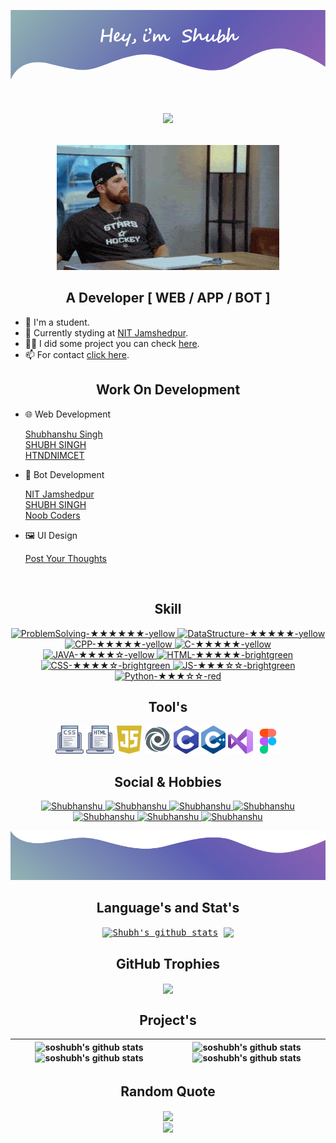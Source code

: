<p align="center">
<!--     <img src="https://github.com/soshubh/soshubh/blob/main/icon/Github.png"/> -->
<svg width="901" height="200" viewBox="0 0 901 200" fill="none" xmlns="http://www.w3.org/2000/svg">
<g clip-path="url(#clip0_3_13)">
<path d="M0.5 0H900.5V162.105C900.5 162.105 844.509 123.939 792.703 112.632C715.298 95.7377 648.308 163.85 609.386 169.953C570.464 176.056 543.273 174.638 444.102 137.559C387.823 116.516 340.666 129.108 277.547 153.684C214.429 178.26 201.625 175.789 111.915 153.684C22.2042 131.579 0.5 200 0.5 200V0Z" fill="url(#paint0_linear_3_13)"/>
<path d="M0.5 0H900.5V162.105C900.5 162.105 844.509 123.939 792.703 112.632C715.298 95.7377 648.308 163.85 609.386 169.953C570.464 176.056 543.273 174.638 444.102 137.559C387.823 116.516 340.666 129.108 277.547 153.684C214.429 178.26 201.625 175.789 111.915 153.684C22.2042 131.579 0.5 200 0.5 200V0Z" fill="#030303" fill-opacity="0.3"/>
<path d="M293.086 53.8906C293.086 54.7207 292.988 55.7949 292.793 57.1133C292.614 58.4316 292.362 59.9779 292.036 61.752C291.678 63.6725 291.304 65.7559 290.913 68.002C290.522 70.2318 290.238 72.5104 290.059 74.8379C290.059 74.9518 290.042 75.2367 290.01 75.6924C289.977 76.1481 289.937 76.7259 289.888 77.4258C289.839 78.1257 289.782 78.9232 289.717 79.8184C289.668 80.6973 289.619 81.6331 289.57 82.626C289.521 83.6025 289.481 84.6035 289.448 85.6289C289.416 86.6543 289.399 87.6553 289.399 88.6318C289.399 89.1852 289.294 89.6816 289.082 90.1211C288.887 90.5443 288.618 90.9023 288.276 91.1953C287.935 91.5046 287.536 91.7324 287.08 91.8789C286.624 92.0417 286.144 92.123 285.64 92.123C285.347 92.123 285.021 92.0579 284.663 91.9277C284.321 91.8138 283.996 91.6348 283.687 91.3906C283.394 91.1628 283.141 90.8698 282.93 90.5117C282.718 90.1536 282.612 89.7305 282.612 89.2422C282.612 88.9167 282.645 88.4609 282.71 87.875C282.791 87.2891 282.881 86.6299 282.979 85.8975C283.092 85.165 283.215 84.3838 283.345 83.5537C283.475 82.7236 283.589 81.9017 283.687 81.0879C283.8 80.2741 283.89 79.501 283.955 78.7686C284.036 78.0361 284.077 77.4014 284.077 76.8643C284.077 76.5713 284.053 76.3109 284.004 76.083C283.955 75.8551 283.817 75.7412 283.589 75.7412C283.101 75.7412 282.441 75.7738 281.611 75.8389C280.781 75.8877 279.91 75.9528 278.999 76.0342C278.104 76.0993 277.225 76.1644 276.362 76.2295C275.516 76.2783 274.824 76.3027 274.287 76.3027C274.173 76.3027 273.888 76.319 273.433 76.3516C272.993 76.3678 272.464 76.3923 271.846 76.4248C271.243 76.4574 270.592 76.5062 269.893 76.5713C269.193 76.6201 268.534 76.6689 267.915 76.7178C267.297 76.7666 266.759 76.8236 266.304 76.8887C265.864 76.9375 265.588 76.9863 265.474 77.0352C265.392 77.1165 265.295 77.4502 265.181 78.0361C265.083 78.6221 264.977 79.3057 264.863 80.0869C264.766 80.8519 264.676 81.6331 264.595 82.4307C264.513 83.2119 264.456 83.8467 264.424 84.335C264.424 85.3604 264.359 86.3613 264.229 87.3379C264.115 88.3145 263.903 89.1852 263.594 89.9502C263.301 90.7152 262.91 91.3255 262.422 91.7812C261.934 92.2533 261.323 92.4893 260.591 92.4893C260.135 92.4893 259.72 92.3753 259.346 92.1475C258.988 91.9196 258.678 91.6266 258.418 91.2686C258.158 90.9105 257.954 90.528 257.808 90.1211C257.661 89.6979 257.588 89.3073 257.588 88.9492C257.588 88.6074 257.62 88.2087 257.686 87.7529C257.767 87.2972 257.856 86.8415 257.954 86.3857C258.052 85.93 258.141 85.515 258.223 85.1406C258.304 84.75 258.353 84.4652 258.369 84.2861C258.581 83.2933 258.792 82.1458 259.004 80.8438C259.232 79.5417 259.451 78.1338 259.663 76.6201C259.891 75.0902 260.111 73.487 260.322 71.8105C260.55 70.1341 260.762 68.4333 260.957 66.708C261.169 64.9665 261.372 63.2331 261.567 61.5078C261.763 59.7826 261.942 58.1143 262.104 56.5029C262.137 56.2588 262.227 56.0065 262.373 55.7461C262.536 55.4694 262.739 55.2253 262.983 55.0137C263.244 54.7858 263.537 54.5986 263.862 54.4521C264.188 54.3057 264.53 54.2324 264.888 54.2324C264.969 54.2324 265.042 54.2406 265.107 54.2568C265.173 54.2568 265.246 54.265 265.327 54.2812C265.946 54.3952 266.442 54.5579 266.816 54.7695C267.191 54.9648 267.476 55.2171 267.671 55.5264C267.866 55.8356 267.996 56.2018 268.062 56.625C268.127 57.0482 268.159 57.5365 268.159 58.0898C268.159 59.1315 268.086 60.222 267.939 61.3613C267.793 62.4844 267.59 63.6318 267.329 64.8037C267.215 65.3408 267.101 65.9023 266.987 66.4883C266.89 67.0742 266.8 67.6602 266.719 68.2461C266.637 68.832 266.572 69.4017 266.523 69.9551C266.475 70.4922 266.45 70.9967 266.45 71.4688C266.483 71.5176 266.564 71.5583 266.694 71.5908C266.841 71.6234 267.004 71.6478 267.183 71.6641C267.362 71.6803 267.541 71.6966 267.72 71.7129C267.915 71.7129 268.078 71.7129 268.208 71.7129C268.452 71.7129 268.867 71.7129 269.453 71.7129C270.039 71.6966 270.723 71.6722 271.504 71.6396C272.285 71.6071 273.132 71.5745 274.043 71.542C274.971 71.4932 275.898 71.4362 276.826 71.3711C277.77 71.306 278.682 71.2327 279.561 71.1514C280.439 71.0537 281.237 70.9479 281.953 70.834C282.669 70.7201 283.255 70.5898 283.711 70.4434C284.183 70.2969 284.476 70.1341 284.59 69.9551C284.671 69.8411 284.777 69.5156 284.907 68.9785C285.037 68.4251 285.176 67.7334 285.322 66.9033C285.485 66.0732 285.64 65.1374 285.786 64.0957C285.949 63.0378 286.095 61.9391 286.226 60.7998C286.356 59.6605 286.462 58.513 286.543 57.3574C286.624 56.2018 286.665 55.1032 286.665 54.0615C286.665 53.8662 286.746 53.6221 286.909 53.3291C287.072 53.0361 287.292 52.7513 287.568 52.4746C287.845 52.1816 288.179 51.9375 288.569 51.7422C288.96 51.5469 289.375 51.4492 289.814 51.4492C290.107 51.4492 290.441 51.498 290.815 51.5957C291.19 51.6934 291.54 51.8398 291.865 52.0352C292.207 52.2305 292.492 52.4827 292.72 52.792C292.948 53.1012 293.07 53.4674 293.086 53.8906ZM307.432 70.0039C307.432 69.2878 307.318 68.7832 307.09 68.4902C306.878 68.1973 306.634 68.0508 306.357 68.0508C306.113 68.0508 305.828 68.1973 305.503 68.4902C305.177 68.7832 304.836 69.182 304.478 69.6865C304.136 70.1748 303.786 70.7526 303.428 71.4199C303.086 72.071 302.76 72.7627 302.451 73.4951C302.158 74.2275 301.906 74.9844 301.694 75.7656C301.499 76.5306 301.361 77.2712 301.279 77.9873C301.751 77.5967 302.174 77.2467 302.549 76.9375C302.939 76.612 303.306 76.2702 303.647 75.9121C303.989 75.5703 304.372 75.1553 304.795 74.667C305.234 74.1624 305.649 73.6416 306.04 73.1045C306.431 72.5674 306.756 72.0303 307.017 71.4932C307.293 70.9561 307.432 70.4596 307.432 70.0039ZM326.377 72.6406C326.377 72.7708 326.328 72.9743 326.23 73.251C326.133 73.5277 325.97 73.8532 325.742 74.2275C325.107 75.2367 324.31 76.3353 323.35 77.5234C322.406 78.7116 321.356 79.8997 320.2 81.0879C319.061 82.2598 317.832 83.3991 316.514 84.5059C315.212 85.5964 313.885 86.5648 312.534 87.4111C311.2 88.2575 309.865 88.9411 308.53 89.4619C307.196 89.9665 305.926 90.2188 304.722 90.2188C303.192 90.2188 301.857 90.0072 300.718 89.584C299.578 89.1608 298.634 88.5505 297.886 87.7529C297.137 86.9391 296.576 85.9544 296.201 84.7988C295.827 83.627 295.64 82.3005 295.64 80.8193C295.64 79.6963 295.721 78.5081 295.884 77.2549C296.063 76.0016 296.38 74.7321 296.836 73.4463C297.292 72.1442 297.902 70.8421 298.667 69.54C299.448 68.2217 300.441 66.9521 301.646 65.7314C302.573 64.7874 303.574 64.0713 304.648 63.583C305.723 63.0947 306.748 62.8506 307.725 62.8506C307.904 62.8506 308.132 62.8913 308.408 62.9727C308.685 63.0378 308.962 63.1354 309.238 63.2656C309.515 63.3958 309.784 63.5505 310.044 63.7295C310.304 63.9085 310.516 64.1038 310.679 64.3154C311.2 64.9827 311.59 65.6175 311.851 66.2197C312.111 66.8057 312.241 67.473 312.241 68.2217C312.241 69.3936 312.078 70.4515 311.753 71.3955C311.427 72.3395 310.98 73.2266 310.41 74.0566C309.857 74.8704 309.198 75.6598 308.433 76.4248C307.668 77.1898 306.846 77.9873 305.967 78.8174C305.43 79.3219 304.762 79.8753 303.965 80.4775C303.167 81.0635 302.313 81.7064 301.401 82.4062C301.532 82.9108 301.694 83.3503 301.89 83.7246C302.085 84.0827 302.329 84.3838 302.622 84.6279C302.915 84.8721 303.265 85.0592 303.672 85.1895C304.095 85.3034 304.591 85.3604 305.161 85.3604C305.926 85.3604 306.74 85.2301 307.603 84.9697C308.481 84.7093 309.36 84.3757 310.239 83.9688C311.004 83.6107 311.761 83.1631 312.51 82.626C313.258 82.0726 314.015 81.5029 314.78 80.917C315.252 80.5589 315.854 80.0462 316.587 79.3789C317.336 78.6953 318.092 77.9873 318.857 77.2549C319.378 76.7666 319.899 76.2946 320.42 75.8389C320.941 75.3669 321.494 74.846 322.08 74.2764L323.374 73.0068C324.318 72.2419 325.083 71.8594 325.669 71.8594C325.978 71.8594 326.174 71.9489 326.255 72.1279C326.336 72.307 326.377 72.4779 326.377 72.6406ZM344.653 70.4922C344.637 70.7689 344.539 71.2083 344.36 71.8105C344.181 72.3965 343.953 73.0882 343.677 73.8857C343.416 74.6833 343.107 75.5622 342.749 76.5225C342.407 77.4665 342.057 78.443 341.699 79.4521C341.357 80.4613 341.016 81.4785 340.674 82.5039C340.332 83.513 340.031 84.4733 339.771 85.3848C339.754 85.4336 339.681 85.6615 339.551 86.0684C339.437 86.459 339.282 86.9717 339.087 87.6064C338.892 88.2249 338.672 88.9329 338.428 89.7305C338.184 90.5117 337.931 91.3174 337.671 92.1475C337.427 92.9775 337.174 93.7832 336.914 94.5645C336.67 95.362 336.45 96.0781 336.255 96.7129C336.06 97.3477 335.897 97.8685 335.767 98.2754C335.636 98.6986 335.563 98.9346 335.547 98.9834C335.417 99.4229 335.27 99.9355 335.107 100.521C334.961 101.107 334.749 101.653 334.473 102.157C334.212 102.678 333.862 103.118 333.423 103.476C332.983 103.834 332.406 104.013 331.689 104.013C331.283 104.013 330.916 103.931 330.591 103.769C330.282 103.606 330.013 103.394 329.785 103.134C329.574 102.89 329.403 102.605 329.272 102.279C329.159 101.97 329.102 101.661 329.102 101.352C329.102 100.993 329.191 100.513 329.37 99.9111C329.549 99.3252 329.769 98.6742 330.029 97.958C330.306 97.2581 330.599 96.5094 330.908 95.7119C331.234 94.9307 331.535 94.1576 331.812 93.3926C331.812 93.3926 331.868 93.2298 331.982 92.9043C332.113 92.5951 332.275 92.18 332.471 91.6592C332.666 91.1383 332.878 90.5524 333.105 89.9014C333.35 89.2503 333.594 88.5993 333.838 87.9482C334.082 87.2972 334.31 86.6787 334.521 86.0928C334.749 85.5068 334.937 85.0186 335.083 84.6279C334.709 84.9372 334.277 85.2708 333.789 85.6289C333.301 85.987 332.78 86.3532 332.227 86.7275C331.689 87.0856 331.12 87.4355 330.518 87.7773C329.915 88.1029 329.313 88.3958 328.711 88.6562C328.125 88.9167 327.539 89.1283 326.953 89.291C326.383 89.4375 325.838 89.5107 325.317 89.5107C324.194 89.5107 323.201 89.3236 322.339 88.9492C321.476 88.5749 320.752 88.1029 320.166 87.5332C319.58 86.9473 319.132 86.3125 318.823 85.6289C318.53 84.929 318.384 84.2536 318.384 83.6025C318.384 83.1143 318.433 82.512 318.53 81.7959C318.644 81.0798 318.791 80.3148 318.97 79.501C319.165 78.6709 319.393 77.8164 319.653 76.9375C319.914 76.0423 320.19 75.1797 320.483 74.3496C320.776 73.5195 321.077 72.7546 321.387 72.0547C321.712 71.3385 322.038 70.7445 322.363 70.2725C322.868 69.54 323.348 69.0273 323.804 68.7344C324.276 68.4414 324.78 68.2949 325.317 68.2949C325.822 68.2949 326.229 68.3682 326.538 68.5146C326.864 68.6611 327.116 68.8646 327.295 69.125C327.474 69.3854 327.596 69.6784 327.661 70.0039C327.726 70.3294 327.759 70.6794 327.759 71.0537C327.759 71.2816 327.661 71.6071 327.466 72.0303C327.287 72.4535 327.059 72.958 326.782 73.5439C326.538 74.0485 326.253 74.6507 325.928 75.3506C325.602 76.0342 325.301 76.7829 325.024 77.5967C324.748 78.3942 324.512 79.2324 324.316 80.1113C324.121 80.9902 324.023 81.8773 324.023 82.7725C324.023 83.0817 324.105 83.3421 324.268 83.5537C324.43 83.7653 324.618 83.9362 324.829 84.0664C325.057 84.1803 325.285 84.2699 325.513 84.335C325.757 84.3838 325.952 84.4082 326.099 84.4082C326.685 84.4082 327.295 84.2943 327.93 84.0664C328.564 83.8223 329.191 83.5293 329.81 83.1875C330.444 82.8294 331.055 82.4551 331.641 82.0645C332.243 81.6576 332.812 81.2913 333.35 80.9658C333.789 80.6891 334.277 80.3392 334.814 79.916C335.352 79.4766 335.815 78.9883 336.206 78.4512C336.385 78.207 336.597 77.7757 336.841 77.1572C337.101 76.5225 337.37 75.8063 337.646 75.0088C337.923 74.2113 338.192 73.3975 338.452 72.5674C338.729 71.721 338.965 70.9561 339.16 70.2725C339.307 69.7842 339.494 69.361 339.722 69.0029C339.966 68.6286 340.218 68.3275 340.479 68.0996C340.755 67.8555 341.032 67.6764 341.309 67.5625C341.602 67.4323 341.87 67.3672 342.114 67.3672C342.668 67.3672 343.107 67.416 343.433 67.5137C343.774 67.6113 344.035 67.7822 344.214 68.0264C344.393 68.2542 344.507 68.5716 344.556 68.9785C344.621 69.3691 344.653 69.8574 344.653 70.4434V70.4922ZM359.365 88.2412C359.365 88.4202 359.276 88.7539 359.097 89.2422C358.918 89.7142 358.706 90.2188 358.462 90.7559C358.218 91.293 357.957 91.8057 357.681 92.2939C357.42 92.7985 357.192 93.1484 356.997 93.3438C356.753 93.5879 356.476 93.8483 356.167 94.125C355.874 94.4017 355.532 94.6621 355.142 94.9062C354.767 95.1667 354.352 95.3945 353.896 95.5898C353.457 95.7852 352.977 95.9316 352.456 96.0293C352.244 96.0618 352.082 96.0944 351.968 96.127C351.854 96.1758 351.748 96.2165 351.65 96.249C351.016 96.5257 350.405 96.7373 349.819 96.8838C349.25 97.0465 348.729 97.1279 348.257 97.1279C347.183 97.1279 346.646 96.5339 346.646 95.3457C346.646 94.9225 346.833 94.5238 347.207 94.1494C348.33 93.8727 349.323 93.5146 350.186 93.0752C351.064 92.6357 351.789 92.1475 352.358 91.6104C352.489 91.4639 352.627 91.2441 352.773 90.9512C352.92 90.6582 353.058 90.3571 353.188 90.0479C353.319 89.7223 353.424 89.4375 353.506 89.1934C353.604 88.9329 353.652 88.7702 353.652 88.7051C353.652 88.526 353.644 88.3145 353.628 88.0703C353.628 87.8262 353.612 87.5739 353.579 87.3135C353.547 87.0368 353.498 86.7764 353.433 86.5322C353.368 86.2718 353.278 86.0602 353.164 85.8975C352.855 85.4255 352.7 85.0023 352.7 84.6279C352.7 84.4326 352.741 84.2048 352.822 83.9443C352.92 83.6676 353.042 83.4072 353.188 83.1631C353.351 82.9027 353.547 82.6911 353.774 82.5283C354.019 82.3493 354.287 82.2598 354.58 82.2598C354.873 82.2598 355.223 82.3167 355.63 82.4307C356.053 82.5446 356.452 82.6829 356.826 82.8457C357.217 83.0085 357.559 83.1875 357.852 83.3828C358.145 83.5618 358.315 83.7327 358.364 83.8955C359.032 85.6696 359.365 87.1182 359.365 88.2412ZM391.646 55.9902C391.646 56.1367 391.613 56.3646 391.548 56.6738C391.483 56.9831 391.393 57.3167 391.279 57.6748C391.182 58.0329 391.068 58.391 390.938 58.749C390.807 59.0908 390.677 59.3838 390.547 59.6279C390.433 59.8883 390.221 60.1406 389.912 60.3848C389.603 60.6126 389.269 60.8079 388.911 60.9707C388.553 61.1335 388.195 61.2637 387.837 61.3613C387.479 61.459 387.178 61.5078 386.934 61.5078C386.608 61.5078 386.348 61.4671 386.152 61.3857C385.973 61.3044 385.835 61.1904 385.737 61.0439C385.64 60.8975 385.575 60.7347 385.542 60.5557C385.526 60.3604 385.509 60.165 385.493 59.9697C385.493 59.9372 385.485 59.8639 385.469 59.75C385.452 59.6361 385.404 59.3757 385.322 58.9688C385.273 58.8223 385.216 58.6921 385.151 58.5781C385.103 58.4642 385.054 58.3421 385.005 58.2119C384.956 58.0817 384.907 57.9352 384.858 57.7725C384.826 57.5934 384.81 57.3818 384.81 57.1377C384.81 56.8285 384.907 56.4948 385.103 56.1367C385.314 55.7624 385.591 55.4206 385.933 55.1113C386.291 54.7858 386.706 54.5173 387.178 54.3057C387.65 54.0941 388.162 53.9883 388.716 53.9883C388.879 53.9883 389.123 54.0534 389.448 54.1836C389.774 54.2975 390.099 54.4521 390.425 54.6475C390.75 54.8428 391.035 55.0625 391.279 55.3066C391.523 55.5345 391.646 55.7624 391.646 55.9902ZM399.092 83.0654C399.092 83.3258 399.002 83.6676 398.823 84.0908C398.644 84.4977 398.384 84.9453 398.042 85.4336C397.7 85.9219 397.277 86.4346 396.772 86.9717C396.268 87.4925 395.69 87.9971 395.039 88.4854C394.681 88.7458 394.233 89.0469 393.696 89.3887C393.175 89.7305 392.565 90.056 391.865 90.3652C391.165 90.6582 390.384 90.9023 389.521 91.0977C388.659 91.3092 387.715 91.415 386.689 91.415C385.404 91.415 384.297 91.1709 383.369 90.6826C382.458 90.1943 381.709 89.5596 381.123 88.7783C380.537 87.9808 380.106 87.0856 379.829 86.0928C379.552 85.0837 379.414 84.0664 379.414 83.041C379.414 82.3249 379.455 81.5762 379.536 80.7949C379.618 79.9974 379.715 79.2161 379.829 78.4512C379.943 77.6862 380.073 76.9456 380.22 76.2295C380.366 75.4971 380.496 74.8379 380.61 74.252C380.724 73.666 380.822 73.1696 380.903 72.7627C380.985 72.3395 381.025 72.0465 381.025 71.8838C381.025 71.5094 381.066 71.1025 381.147 70.6631C381.245 70.2236 381.4 69.8167 381.611 69.4424C381.823 69.0518 382.108 68.7262 382.466 68.4658C382.824 68.2054 383.28 68.0752 383.833 68.0752C384.419 68.0752 384.924 68.1566 385.347 68.3193C385.786 68.4658 386.136 68.653 386.396 68.8809C386.673 69.1087 386.877 69.3529 387.007 69.6133C387.137 69.8737 387.202 70.1178 387.202 70.3457C387.202 70.6875 387.129 71.127 386.982 71.6641C386.852 72.2012 386.681 72.7871 386.47 73.4219C386.307 73.9427 386.128 74.5124 385.933 75.1309C385.754 75.7493 385.583 76.4004 385.42 77.084C385.257 77.7676 385.127 78.4756 385.029 79.208C384.932 79.9404 384.883 80.6891 384.883 81.4541C384.883 82.0075 384.907 82.5934 384.956 83.2119C385.005 83.8141 385.111 84.3757 385.273 84.8965C385.436 85.401 385.672 85.8242 385.981 86.166C386.307 86.4915 386.738 86.6543 387.275 86.6543C387.829 86.6543 388.398 86.5892 388.984 86.459C389.587 86.3288 390.173 86.166 390.742 85.9707C391.328 85.7591 391.873 85.515 392.378 85.2383C392.899 84.9616 393.354 84.6768 393.745 84.3838C394.591 83.749 395.34 83.1875 395.991 82.6992C396.642 82.2109 397.244 81.9668 397.798 81.9668C398.27 81.9668 398.604 82.097 398.799 82.3574C398.994 82.6016 399.092 82.8376 399.092 83.0654ZM403.574 58.041C403.558 58.4967 403.493 59.0501 403.379 59.7012C403.265 60.3522 403.094 61.1172 402.866 61.9961V61.9717C402.443 63.6481 401.849 65.1455 401.084 66.4639V66.4395C400.677 67.2044 400.205 67.7741 399.668 68.1484C399.131 68.5065 398.553 68.6855 397.935 68.6855C397.576 68.6855 397.235 68.6286 396.909 68.5146C396.584 68.4007 396.299 68.2461 396.055 68.0508C395.811 67.8555 395.615 67.6276 395.469 67.3672C395.322 67.0905 395.249 66.7975 395.249 66.4883C395.249 66.293 395.29 66.0732 395.371 65.8291C395.452 65.585 395.55 65.349 395.664 65.1211C395.794 64.877 395.933 64.6572 396.079 64.4619C396.226 64.2503 396.372 64.0794 396.519 63.9492C396.877 63.6237 397.178 63.3063 397.422 62.9971C397.666 62.6715 397.861 62.3298 398.008 61.9717C398.171 61.6136 398.285 61.2311 398.35 60.8242C398.415 60.401 398.447 59.9372 398.447 59.4326C398.447 59.0094 398.325 58.6676 398.081 58.4072C397.902 58.1794 397.707 57.9515 397.495 57.7236C397.284 57.4958 397.048 57.2679 396.787 57.04C396.006 56.3564 395.615 55.8763 395.615 55.5996L395.444 54.3789C395.444 54.1022 395.461 53.8581 395.493 53.6465C395.526 53.4349 395.55 53.2884 395.566 53.207C395.745 52.735 396.266 52.32 397.129 51.9619C397.454 51.7992 397.739 51.6934 397.983 51.6445C398.244 51.5794 398.48 51.5469 398.691 51.5469C399.163 51.5469 399.652 51.7747 400.156 52.2305C400.303 52.3607 400.465 52.5153 400.645 52.6943C400.824 52.8571 400.986 53.028 401.133 53.207C401.589 53.6628 401.898 53.9883 402.061 54.1836C402.24 54.3626 402.345 54.4684 402.378 54.501C402.606 54.8428 402.801 55.1602 402.964 55.4531C403.127 55.7461 403.232 56.0065 403.281 56.2344C403.379 56.4622 403.452 56.7389 403.501 57.0645C403.55 57.3737 403.574 57.6911 403.574 58.0166V58.041ZM456.909 78.5977C456.909 78.7441 456.86 78.9801 456.763 79.3057C456.681 79.6312 456.559 80.0055 456.396 80.4287C456.25 80.8356 456.071 81.2751 455.859 81.7471C455.648 82.2191 455.412 82.6667 455.151 83.0898C454.647 83.9199 454.118 84.6849 453.564 85.3848C453.011 86.0684 452.409 86.6624 451.758 87.167C451.107 87.6553 450.391 88.0378 449.609 88.3145C448.844 88.5749 447.998 88.7051 447.07 88.7051C446.273 88.7051 445.508 88.5098 444.775 88.1191C444.059 87.7285 443.4 87.1914 442.798 86.5078C442.196 85.8079 441.667 84.9779 441.211 84.0176C440.755 83.041 440.397 81.9668 440.137 80.7949C439.974 80.0625 439.836 79.3382 439.722 78.6221C439.624 77.9059 439.535 77.263 439.453 76.6934C439.372 76.1237 439.29 75.6598 439.209 75.3018C439.128 74.9437 439.038 74.7646 438.94 74.7646C438.745 74.7646 438.501 74.9111 438.208 75.2041C437.931 75.4808 437.598 75.9284 437.207 76.5469C436.816 77.1491 436.361 77.9303 435.84 78.8906C435.335 79.8509 434.757 80.9984 434.106 82.333C433 84.5954 431.999 86.2962 431.104 87.4355C430.208 88.5586 429.289 89.1201 428.345 89.1201C427.987 89.1201 427.637 89.055 427.295 88.9248C426.953 88.7783 426.644 88.5993 426.367 88.3877C426.09 88.1598 425.846 87.8994 425.635 87.6064C425.439 87.3135 425.285 87.0124 425.171 86.7031C424.943 86.0846 424.723 85.3359 424.512 84.457C424.3 83.5618 424.129 82.5202 423.999 81.332C423.901 80.4531 423.804 79.6312 423.706 78.8662C423.625 78.085 423.543 77.4095 423.462 76.8398C423.381 76.2702 423.299 75.8307 423.218 75.5215C423.136 75.196 423.055 75.0332 422.974 75.0332C422.827 75.0332 422.591 75.196 422.266 75.5215C421.956 75.8307 421.59 76.2376 421.167 76.7422C420.76 77.2305 420.321 77.792 419.849 78.4268C419.377 79.0615 418.905 79.7126 418.433 80.3799C417.977 81.0309 417.546 81.6738 417.139 82.3086C416.732 82.9271 416.39 83.4805 416.113 83.9688C415.918 84.3268 415.682 84.7419 415.405 85.2139C415.129 85.6859 414.844 86.166 414.551 86.6543C414.258 87.1426 413.965 87.6146 413.672 88.0703C413.395 88.526 413.143 88.9167 412.915 89.2422C412.769 89.4538 412.524 89.641 412.183 89.8037C411.841 89.9665 411.475 90.1048 411.084 90.2188C410.693 90.3164 410.311 90.3978 409.937 90.4629C409.578 90.5117 409.302 90.5361 409.106 90.5361C408.683 90.5361 408.35 90.3896 408.105 90.0967C407.861 89.8037 407.674 89.3968 407.544 88.876C407.414 88.3389 407.324 87.7122 407.275 86.9961C407.243 86.2637 407.227 85.4661 407.227 84.6035C407.227 83.9362 407.259 83.1956 407.324 82.3818C407.406 81.5518 407.503 80.6891 407.617 79.7939C407.747 78.8988 407.886 78.0036 408.032 77.1084C408.179 76.2132 408.325 75.3669 408.472 74.5693C408.553 74.0973 408.626 73.609 408.691 73.1045C408.773 72.5999 408.846 72.1198 408.911 71.6641C408.976 71.1921 409.025 70.7607 409.058 70.3701C409.09 69.9795 409.106 69.6621 409.106 69.418C409.106 68.8483 409.302 68.3682 409.692 67.9775C410.083 67.5869 410.62 67.3916 411.304 67.3916C413.485 67.3916 414.575 68.6937 414.575 71.2979C414.575 71.9163 414.502 72.6732 414.355 73.5684C414.209 74.4473 414.03 75.3669 413.818 76.3271C413.607 77.2874 413.379 78.2314 413.135 79.1592C412.907 80.0869 412.695 80.9007 412.5 81.6006C413.135 80.5752 413.778 79.5579 414.429 78.5488C415.08 77.5234 415.715 76.555 416.333 75.6436C416.951 74.7321 417.537 73.902 418.091 73.1533C418.66 72.3883 419.173 71.7454 419.629 71.2246C421.094 69.5807 422.746 68.7588 424.585 68.7588C425.22 68.7588 425.749 68.9134 426.172 69.2227C426.611 69.5319 426.969 69.9551 427.246 70.4922C427.539 71.0293 427.775 71.6559 427.954 72.3721C428.133 73.0719 428.28 73.8206 428.394 74.6182C428.524 75.4157 428.63 76.2295 428.711 77.0596C428.792 77.8896 428.882 78.6953 428.979 79.4766C429.028 79.8509 429.069 80.266 429.102 80.7217C429.134 81.1611 429.199 81.5355 429.297 81.8447C429.362 81.7471 429.468 81.5518 429.614 81.2588C429.777 80.9495 429.956 80.5833 430.151 80.1602C430.363 79.7207 430.583 79.2487 430.811 78.7441C431.038 78.2396 431.258 77.7513 431.47 77.2793C431.698 76.791 431.909 76.3434 432.104 75.9365C432.3 75.5296 432.454 75.2122 432.568 74.9844C433.171 73.8451 433.748 72.8848 434.302 72.1035C434.871 71.306 435.441 70.6631 436.011 70.1748C436.58 69.6702 437.166 69.304 437.769 69.0762C438.371 68.8483 439.022 68.7344 439.722 68.7344C440.454 68.7344 441.064 68.8646 441.553 69.125C442.057 69.3854 442.472 69.7354 442.798 70.1748C443.123 70.598 443.384 71.0863 443.579 71.6396C443.791 72.1768 443.978 72.7301 444.141 73.2998C444.255 73.6904 444.368 74.2194 444.482 74.8867C444.613 75.554 444.735 76.2295 444.849 76.9131C444.979 77.5804 445.093 78.1989 445.19 78.7686C445.288 79.3219 445.369 79.6882 445.435 79.8672C445.614 80.388 445.801 80.8763 445.996 81.332C446.191 81.7878 446.395 82.1865 446.606 82.5283C446.834 82.8538 447.07 83.1143 447.314 83.3096C447.559 83.5049 447.819 83.6025 448.096 83.6025C449.023 83.6025 450.057 83.1387 451.196 82.2109C452.352 81.2832 453.564 79.916 454.834 78.1094C454.997 77.8815 455.192 77.7188 455.42 77.6211C455.664 77.5072 455.9 77.4502 456.128 77.4502C456.356 77.4502 456.543 77.5723 456.689 77.8164C456.836 78.0605 456.909 78.321 456.909 78.5977ZM519.551 60.5312C519.551 60.7591 519.518 61.0358 519.453 61.3613C519.404 61.6868 519.323 62.0286 519.209 62.3867C519.095 62.7285 518.965 63.0622 518.818 63.3877C518.688 63.6969 518.534 63.9492 518.354 64.1445H518.379C517.858 64.763 516.629 65.0723 514.692 65.0723C514.692 64.3724 514.66 63.7702 514.595 63.2656C514.546 62.7448 514.456 62.3298 514.326 62.0205C514.212 61.7601 514.009 61.5404 513.716 61.3613C513.423 61.1823 513.089 61.0358 512.715 60.9219C512.357 60.8079 511.991 60.7266 511.616 60.6777C511.242 60.6126 510.916 60.5801 510.64 60.5801C509.94 60.5801 509.256 60.5964 508.589 60.6289C507.922 60.6615 507.262 60.7266 506.611 60.8242C505.977 60.9219 505.326 61.0602 504.658 61.2393C504.007 61.4183 503.34 61.6462 502.656 61.9229C502.168 62.1182 501.647 62.3623 501.094 62.6553C500.557 62.9482 500.052 63.2819 499.58 63.6562C499.108 64.0143 498.701 64.4131 498.359 64.8525C498.034 65.2757 497.83 65.7314 497.749 66.2197L497.773 66.1709C497.773 66.5615 497.904 67.001 498.164 67.4893C498.424 67.9613 498.774 68.4333 499.214 68.9053C499.67 69.361 500.19 69.7842 500.776 70.1748C501.362 70.5492 501.981 70.8258 502.632 71.0049C502.681 71.0212 502.819 71.07 503.047 71.1514C503.275 71.2327 503.551 71.3304 503.877 71.4443C504.202 71.542 504.544 71.6559 504.902 71.7861C505.277 71.9163 505.618 72.0384 505.928 72.1523C506.253 72.25 506.522 72.3395 506.733 72.4209C506.961 72.486 507.091 72.5267 507.124 72.543C510.9 73.5033 513.7 74.6589 515.522 76.0098C517.345 77.3607 518.257 79.0208 518.257 80.9902C518.257 81.625 518.118 82.2598 517.842 82.8945C517.565 83.513 517.215 84.1071 516.792 84.6768C516.369 85.2464 515.905 85.7754 515.4 86.2637C514.912 86.7357 514.448 87.1344 514.009 87.46L514.033 87.4355C513.561 87.8099 513.024 88.1924 512.422 88.583C511.836 88.9736 511.201 89.3561 510.518 89.7305C509.834 90.1048 509.126 90.4548 508.394 90.7803C507.661 91.1058 506.912 91.3906 506.147 91.6348C505.431 91.8626 504.674 92.0742 503.877 92.2695C503.096 92.4811 502.314 92.6602 501.533 92.8066C500.752 92.9531 499.995 93.0671 499.263 93.1484C498.547 93.2298 497.896 93.2705 497.31 93.2705C497 93.2705 496.618 93.2298 496.162 93.1484C495.723 93.0833 495.251 92.9857 494.746 92.8555C494.258 92.7253 493.761 92.5706 493.257 92.3916C492.769 92.2126 492.329 92.0091 491.938 91.7812C491.548 91.5534 491.23 91.3092 490.986 91.0488C490.742 90.7884 490.62 90.5117 490.62 90.2188C490.62 89.9583 490.669 89.641 490.767 89.2666C490.864 88.8923 491.003 88.5342 491.182 88.1924C491.377 87.8343 491.597 87.5332 491.841 87.2891C492.101 87.0286 492.378 86.8984 492.671 86.8984C493.078 86.8984 493.46 86.9473 493.818 87.0449C494.176 87.1426 494.575 87.2565 495.015 87.3867C495.47 87.5007 495.991 87.6146 496.577 87.7285C497.179 87.8262 497.92 87.875 498.799 87.875C499.678 87.875 500.589 87.7855 501.533 87.6064C502.493 87.4111 503.438 87.1589 504.365 86.8496C505.293 86.5241 506.18 86.1579 507.026 85.751C507.873 85.3441 508.638 84.9209 509.321 84.4814C509.614 84.2861 509.932 84.0664 510.273 83.8223C510.632 83.5618 510.957 83.2852 511.25 82.9922C511.559 82.6829 511.812 82.3656 512.007 82.04C512.218 81.7145 512.324 81.3809 512.324 81.0391C512.324 80.6484 512.031 80.2741 511.445 79.916V79.9404C510.583 79.4196 509.728 79.0208 508.882 78.7441C508.035 78.4674 507.295 78.2396 506.66 78.0605C504.87 77.6048 502.689 76.8805 500.117 75.8877H500.142C499.067 75.4645 498.026 74.9193 497.017 74.252C496.007 73.5846 495.137 72.8848 494.404 72.1523C492.777 70.3457 491.963 68.2624 491.963 65.9023C491.963 64.9746 492.223 64.0713 492.744 63.1924C493.265 62.3135 493.973 61.4915 494.868 60.7266C495.763 59.9453 496.797 59.2292 497.969 58.5781C499.157 57.9271 500.418 57.3737 501.753 56.918C503.088 56.446 504.447 56.0798 505.83 55.8193C507.23 55.5589 508.581 55.4287 509.883 55.4287C510.29 55.4287 510.794 55.4613 511.396 55.5264C512.015 55.5752 512.642 55.6566 513.276 55.7705C513.927 55.8682 514.546 55.9984 515.132 56.1611C515.718 56.3076 516.182 56.4785 516.523 56.6738H516.499C517.443 57.1784 518.184 57.7806 518.721 58.4805C519.274 59.1803 519.551 59.8639 519.551 60.5312ZM565.366 72.1279C565.366 72.3721 565.244 72.722 565 73.1777C564.756 73.6335 564.438 74.1299 564.048 74.667C563.657 75.2041 563.218 75.7656 562.729 76.3516C562.241 76.9212 561.761 77.4502 561.289 77.9385C560.394 78.8499 559.434 79.8102 558.408 80.8193C557.399 81.8122 556.325 82.7236 555.186 83.5537C554.062 84.3838 552.882 85.0674 551.646 85.6045C550.409 86.1416 549.123 86.4102 547.788 86.4102C546.73 86.4102 545.819 86.2148 545.054 85.8242C544.289 85.4173 543.646 84.8151 543.125 84.0176C542.604 83.2201 542.189 82.2354 541.88 81.0635C541.571 79.8916 541.343 78.5326 541.196 76.9863C541.147 76.3841 541.09 75.8389 541.025 75.3506C540.977 74.846 540.92 74.4147 540.854 74.0566C540.789 73.6986 540.708 73.4219 540.61 73.2266C540.529 73.0312 540.423 72.9336 540.293 72.9336C539.837 72.9336 539.227 73.2835 538.462 73.9834C537.697 74.6833 536.81 75.6436 535.801 76.8643C534.808 78.085 533.717 79.5335 532.529 81.21C531.357 82.8701 530.129 84.6768 528.843 86.6299C528.729 86.7926 528.509 87.0531 528.184 87.4111C527.874 87.7529 527.524 88.1029 527.134 88.4609C526.759 88.8027 526.377 89.1038 525.986 89.3643C525.596 89.6247 525.278 89.7549 525.034 89.7549C524.611 89.7549 524.188 89.7142 523.765 89.6328C523.358 89.5514 522.992 89.4212 522.666 89.2422C522.357 89.0632 522.104 88.8353 521.909 88.5586C521.714 88.2656 521.616 87.9076 521.616 87.4844C521.616 87.2728 521.649 86.9554 521.714 86.5322C521.779 86.0928 521.852 85.637 521.934 85.165C522.031 84.6768 522.121 84.2048 522.202 83.749C522.3 83.2933 522.381 82.9434 522.446 82.6992C522.479 82.5527 522.536 82.2435 522.617 81.7715C522.699 81.2995 522.796 80.7217 522.91 80.0381C523.024 79.3382 523.154 78.5651 523.301 77.7188C523.447 76.8724 523.594 76.0098 523.74 75.1309C523.887 74.252 524.033 73.3812 524.18 72.5186C524.326 71.6396 524.456 70.834 524.57 70.1016C524.701 69.3691 524.806 68.7344 524.888 68.1973C524.985 67.6439 525.05 67.2451 525.083 67.001C525.099 66.8545 525.148 66.5127 525.229 65.9756C525.311 65.4222 525.4 64.7712 525.498 64.0225C525.596 63.2738 525.701 62.4762 525.815 61.6299C525.946 60.7835 526.06 59.9941 526.157 59.2617C526.255 58.513 526.336 57.862 526.401 57.3086C526.483 56.7552 526.532 56.4053 526.548 56.2588C526.597 55.8193 526.711 55.3392 526.89 54.8184C527.069 54.2975 527.297 53.8174 527.573 53.3779C527.85 52.9222 528.159 52.5397 528.501 52.2305C528.859 51.9212 529.233 51.7666 529.624 51.7666C529.966 51.7666 530.332 51.8398 530.723 51.9863C531.13 52.1165 531.496 52.3281 531.821 52.6211C532.163 52.9141 532.448 53.2884 532.676 53.7441C532.904 54.1999 533.018 54.7451 533.018 55.3799C533.018 55.8356 532.977 56.389 532.896 57.04C532.814 57.6911 532.708 58.3828 532.578 59.1152C532.464 59.8477 532.326 60.5964 532.163 61.3613C532.017 62.1263 531.87 62.8587 531.724 63.5586C531.577 64.2422 531.431 64.877 531.284 65.4629C531.154 66.0326 531.048 66.4883 530.967 66.8301C530.837 67.3835 530.698 67.9531 530.552 68.5391C530.405 69.1087 530.275 69.6296 530.161 70.1016C530.096 70.362 529.998 70.7363 529.868 71.2246C529.738 71.7129 529.591 72.2744 529.429 72.9092C529.266 73.5439 529.087 74.2275 528.892 74.96C528.713 75.6924 528.525 76.4329 528.33 77.1816C528.151 77.9141 527.972 78.6302 527.793 79.3301C527.63 80.0299 527.492 80.6647 527.378 81.2344C527.964 80.3229 528.599 79.3626 529.282 78.3535C529.982 77.3281 530.682 76.3271 531.382 75.3506C532.082 74.374 532.757 73.4707 533.408 72.6406C534.076 71.7943 534.67 71.1025 535.19 70.5654C535.744 69.9958 536.322 69.4831 536.924 69.0273C537.526 68.5553 538.128 68.1647 538.73 67.8555C539.349 67.5299 539.951 67.2858 540.537 67.123C541.139 66.944 541.701 66.8545 542.222 66.8545C542.498 66.8545 542.791 66.9115 543.101 67.0254C543.41 67.1393 543.703 67.2939 543.979 67.4893C544.272 67.6846 544.533 67.9206 544.761 68.1973C545.005 68.474 545.184 68.7832 545.298 69.125C545.623 70.0039 545.859 70.8991 546.006 71.8105C546.169 72.722 546.299 73.6172 546.396 74.4961C546.478 75.3262 546.584 76.1481 546.714 76.9619C546.844 77.7594 546.991 78.4756 547.153 79.1104C547.332 79.7451 547.52 80.2578 547.715 80.6484C547.91 81.0391 548.122 81.2344 548.35 81.2344C549.082 81.2344 549.855 81.0798 550.669 80.7705C551.499 80.4613 552.313 80.0788 553.11 79.623C553.908 79.151 554.673 78.6465 555.405 78.1094C556.138 77.556 556.781 77.0352 557.334 76.5469C559.271 74.8379 560.825 73.4707 561.997 72.4453C563.169 71.4199 563.975 70.8991 564.414 70.8828C564.723 70.8828 564.959 70.9967 565.122 71.2246C565.285 71.4525 565.366 71.7536 565.366 72.1279ZM599.561 71.835C599.561 72.0628 599.528 72.3232 599.463 72.6162C599.414 72.9092 599.349 73.194 599.268 73.4707C599.186 73.7474 599.105 73.9997 599.023 74.2275C598.942 74.4554 598.869 74.6182 598.804 74.7158C598.608 75.2855 598.315 75.9202 597.925 76.6201C597.55 77.3037 597.111 78.0117 596.606 78.7441C596.102 79.4603 595.557 80.1846 594.971 80.917C594.385 81.6494 593.791 82.3493 593.188 83.0166C592.603 83.6676 592.025 84.278 591.455 84.8477C590.902 85.401 590.397 85.873 589.941 86.2637C589.355 86.752 588.721 87.2484 588.037 87.7529C587.354 88.2412 586.629 88.6888 585.864 89.0957C585.116 89.5026 584.342 89.8363 583.545 90.0967C582.747 90.3408 581.95 90.4629 581.152 90.4629C580.469 90.4629 579.842 90.3083 579.272 89.999C578.703 89.6898 578.223 89.2178 577.832 88.583C577.458 87.9482 577.181 87.1589 577.002 86.2148C576.823 85.2546 576.782 84.1315 576.88 82.8457C575.985 84.0827 574.992 85.2301 573.901 86.2881C572.811 87.3298 571.72 88.2249 570.63 88.9736C569.539 89.7223 568.49 90.3083 567.48 90.7314C566.488 91.1546 565.625 91.3662 564.893 91.3662C562.826 91.3662 561.239 90.7314 560.132 89.4619C559.041 88.1761 558.496 86.3695 558.496 84.042C558.496 83.5537 558.537 82.9596 558.618 82.2598C558.716 81.5436 558.846 80.7705 559.009 79.9404C559.188 79.1104 559.391 78.2396 559.619 77.3281C559.863 76.4004 560.124 75.4808 560.4 74.5693C560.449 74.4229 560.547 74.1055 560.693 73.6172C560.84 73.1289 560.994 72.6081 561.157 72.0547C561.336 71.485 561.507 70.9561 561.67 70.4678C561.833 69.9795 561.955 69.6621 562.036 69.5156C562.313 68.946 562.622 68.4984 562.964 68.1729C563.322 67.8311 563.835 67.6602 564.502 67.6602C565.413 67.6602 566.121 67.8473 566.626 68.2217C567.147 68.5798 567.407 69.2145 567.407 70.126C567.407 70.3538 567.35 70.7119 567.236 71.2002C567.122 71.6722 566.984 72.1849 566.821 72.7383C566.659 73.2754 566.488 73.7962 566.309 74.3008C566.13 74.8053 565.983 75.196 565.869 75.4727C565.381 76.9701 564.958 78.3617 564.6 79.6475C564.242 80.917 564.062 82.097 564.062 83.1875C564.062 84.1478 564.209 84.8639 564.502 85.3359C564.795 85.8079 565.063 86.0439 565.308 86.0439C565.942 86.0439 566.602 85.9056 567.285 85.6289C567.969 85.3359 568.652 84.9535 569.336 84.4814C570.036 84.0094 570.711 83.4642 571.362 82.8457C572.013 82.2272 572.624 81.5924 573.193 80.9414C573.779 80.2904 574.3 79.6393 574.756 78.9883C575.228 78.3372 575.61 77.7432 575.903 77.2061C576.115 76.8154 576.302 76.4492 576.465 76.1074C576.628 75.7656 576.79 75.4076 576.953 75.0332C577.116 74.6426 577.295 74.2194 577.49 73.7637C577.702 73.3079 577.954 72.7627 578.247 72.1279C578.41 71.7861 578.564 71.4606 578.711 71.1514C578.874 70.8258 579.045 70.541 579.224 70.2969C579.419 70.0527 579.631 69.8574 579.858 69.7109C580.086 69.5645 580.347 69.4912 580.64 69.4912C580.965 69.4912 581.283 69.5238 581.592 69.5889C581.917 69.6377 582.21 69.7435 582.471 69.9062C582.731 70.0527 582.943 70.2562 583.105 70.5166C583.268 70.7607 583.35 71.0781 583.35 71.4688C583.154 72.1849 582.983 72.7952 582.837 73.2998C582.707 73.8044 582.576 74.3333 582.446 74.8867C582.316 75.4401 582.21 75.9202 582.129 76.3271C582.048 76.7829 581.966 77.2956 581.885 77.8652C581.803 78.4186 581.73 78.972 581.665 79.5254C581.6 80.0788 581.543 80.6077 581.494 81.1123C581.462 81.6006 581.445 82.0075 581.445 82.333C581.445 83.1631 581.502 83.863 581.616 84.4326C581.746 84.986 581.95 85.2627 582.227 85.2627C583.105 85.2627 584.017 85.0023 584.961 84.4814C585.921 83.9606 586.914 83.2526 587.939 82.3574C588.558 81.8203 589.274 81.1367 590.088 80.3066C590.902 79.4603 591.724 78.5651 592.554 77.6211C593.384 76.6608 594.181 75.6842 594.946 74.6914C595.711 73.6986 596.354 72.7627 596.875 71.8838C597.103 71.5094 597.38 71.1921 597.705 70.9316C598.047 70.6549 598.405 70.5166 598.779 70.5166C598.828 70.5166 598.893 70.5329 598.975 70.5654C599.072 70.5817 599.162 70.6387 599.243 70.7363C599.341 70.834 599.414 70.9723 599.463 71.1514C599.528 71.3141 599.561 71.542 599.561 71.835ZM596.67 94.2959C596.328 94.2959 595.921 94.2064 595.449 94.0273C594.993 93.8646 594.562 93.6123 594.155 93.2705C593.748 92.945 593.398 92.5462 593.105 92.0742C592.829 91.6022 592.69 91.0732 592.69 90.4873L592.837 89.6572C592.495 89.5758 592.202 89.4701 591.958 89.3398C591.73 89.1934 591.567 88.9248 591.47 88.5342C591.372 87.9971 591.323 87.5169 591.323 87.0938C591.323 86.7682 591.34 86.4346 591.372 86.0928C591.405 85.7347 591.462 85.3197 591.543 84.8477C591.787 83.2038 592.056 81.3971 592.349 79.4277C592.658 77.4583 593.049 75.2122 593.521 72.6895C593.716 71.6803 593.927 70.6061 594.155 69.4668C594.383 68.3275 594.619 67.1963 594.863 66.0732C595.124 64.9502 595.376 63.8841 595.62 62.875C595.881 61.8659 596.117 60.9951 596.328 60.2627C596.654 59.1559 596.971 58.277 597.28 57.626C597.606 56.9587 597.939 56.446 598.281 56.0879C598.639 55.7298 599.014 55.4938 599.404 55.3799C599.811 55.266 600.259 55.209 600.747 55.209C600.975 55.209 601.203 55.2578 601.431 55.3555C601.659 55.4368 601.862 55.5915 602.041 55.8193C602.236 56.0309 602.391 56.3239 602.505 56.6982C602.635 57.0563 602.7 57.5039 602.7 58.041C602.7 58.7734 602.603 59.6035 602.407 60.5312C602.228 61.459 602 62.4193 601.724 63.4121C601.463 64.3887 601.178 65.3571 600.869 66.3174C600.56 67.2777 600.283 68.1566 600.039 68.9541C599.876 69.4261 599.681 70.0365 599.453 70.7852C599.225 71.5176 598.981 72.3232 598.721 73.2021C598.46 74.0648 598.192 74.9681 597.915 75.9121C597.638 76.8561 597.37 77.7839 597.109 78.6953C597.939 77.377 598.883 76.1562 599.941 75.0332C601.016 73.8939 602.098 72.9092 603.188 72.0791C604.295 71.249 605.369 70.598 606.411 70.126C607.469 69.654 608.397 69.418 609.194 69.418C609.91 69.418 610.57 69.597 611.172 69.9551C611.774 70.2969 612.287 70.7526 612.71 71.3223C613.149 71.8757 613.491 72.5104 613.735 73.2266C613.979 73.9427 614.102 74.6751 614.102 75.4238C614.102 75.7656 614.053 76.2051 613.955 76.7422C613.857 77.2793 613.695 77.8734 613.467 78.5244C613.255 79.1755 612.97 79.859 612.612 80.5752C612.271 81.2751 611.855 81.9587 611.367 82.626C612.458 81.7471 613.564 80.8193 614.688 79.8428C615.811 78.8662 616.885 77.8327 617.91 76.7422C618.952 75.6354 619.912 74.4635 620.791 73.2266C621.67 71.9896 622.402 70.6712 622.988 69.2715C623.118 68.9785 623.257 68.6937 623.403 68.417C623.566 68.124 623.737 67.8636 623.916 67.6357C624.111 67.3916 624.323 67.2044 624.551 67.0742C624.779 66.9277 625.023 66.8545 625.283 66.8545C625.674 66.8545 625.975 67.0091 626.187 67.3184C626.414 67.6276 626.528 68.0915 626.528 68.71C626.528 68.8402 626.488 69.068 626.406 69.3936C626.341 69.7028 626.26 70.0446 626.162 70.4189C626.064 70.777 625.959 71.127 625.845 71.4688C625.747 71.8105 625.658 72.071 625.576 72.25C625.218 73.0638 624.754 73.959 624.185 74.9355C623.615 75.8958 622.939 76.8887 622.158 77.9141C621.377 78.9395 620.482 79.9811 619.473 81.0391C618.464 82.0807 617.34 83.0898 616.104 84.0664C615.42 84.6035 614.565 85.2301 613.54 85.9463C612.531 86.6624 611.432 87.403 610.244 88.168C609.056 88.9167 607.819 89.6572 606.533 90.3896C605.247 91.1221 603.994 91.7731 602.773 92.3428C601.569 92.9287 600.438 93.4007 599.38 93.7588C598.322 94.1169 597.419 94.2959 596.67 94.2959ZM607.949 74.374C607.233 74.374 606.476 74.61 605.679 75.082C604.881 75.5378 604.076 76.1562 603.262 76.9375C602.464 77.7025 601.683 78.5814 600.918 79.5742C600.153 80.5671 599.437 81.5924 598.77 82.6504C598.118 83.7083 597.541 84.7581 597.036 85.7998C596.548 86.8415 596.174 87.7936 595.913 88.6562C596.092 88.9818 596.287 89.2585 596.499 89.4863C596.727 89.7142 596.987 89.8281 597.28 89.8281C597.817 89.8281 598.411 89.7223 599.062 89.5107C599.714 89.2992 600.34 89.0469 600.942 88.7539C601.545 88.4609 602.082 88.1598 602.554 87.8506C603.042 87.5413 603.392 87.2891 603.604 87.0938C604.141 86.5729 604.718 85.8649 605.337 84.9697C605.972 84.0745 606.549 83.1143 607.07 82.0889C607.607 81.0635 608.055 80.0462 608.413 79.0371C608.771 78.028 608.95 77.1654 608.95 76.4492C608.95 76.1888 608.926 75.9365 608.877 75.6924C608.828 75.4482 608.763 75.2285 608.682 75.0332C608.6 74.8379 608.494 74.6833 608.364 74.5693C608.234 74.4391 608.096 74.374 607.949 74.374ZM653.521 75.5215C653.521 75.668 653.496 75.8796 653.447 76.1562C653.415 76.4329 653.366 76.7259 653.301 77.0352C653.236 77.3444 653.162 77.6374 653.081 77.9141C653.016 78.1908 652.951 78.4023 652.886 78.5488C652.267 79.6882 651.543 80.7786 650.713 81.8203C649.883 82.8457 648.988 83.7572 648.027 84.5547C647.083 85.3522 646.082 85.987 645.024 86.459C643.983 86.931 642.933 87.167 641.875 87.167C640.85 87.167 639.954 87.0205 639.189 86.7275C638.424 86.4346 637.773 86.0521 637.236 85.5801C636.715 85.0918 636.284 84.5384 635.942 83.9199C635.617 83.3014 635.356 82.6748 635.161 82.04C634.966 81.389 634.836 80.7624 634.771 80.1602C634.705 79.5417 634.673 78.9883 634.673 78.5C634.673 78.2559 634.689 77.9548 634.722 77.5967C634.771 77.2223 634.819 76.8398 634.868 76.4492C634.933 76.0423 634.982 75.6517 635.015 75.2773C635.063 74.8867 635.088 74.5693 635.088 74.3252C635.088 73.9997 635.015 73.8369 634.868 73.8369C634.445 74.2438 634.038 74.6751 633.647 75.1309C633.273 75.5866 632.891 76.083 632.5 76.6201C632.126 77.1572 631.735 77.7513 631.328 78.4023C630.921 79.0371 630.474 79.7451 629.985 80.5264C629.546 81.2262 629.082 81.9912 628.594 82.8213C628.105 83.6514 627.609 84.4896 627.104 85.3359C626.6 86.1823 626.087 87.0042 625.566 87.8018C625.062 88.5993 624.565 89.3073 624.077 89.9258C623.589 90.528 623.125 91.0163 622.686 91.3906C622.262 91.765 621.88 91.9521 621.538 91.9521C621.147 91.9521 620.822 91.944 620.562 91.9277C620.301 91.9115 620.081 91.8789 619.902 91.8301C619.723 91.7975 619.561 91.7568 619.414 91.708C619.268 91.6592 619.113 91.6022 618.95 91.5371C618.787 90.9349 618.657 90.2839 618.56 89.584C618.462 88.8678 618.389 88.1842 618.34 87.5332C618.307 86.8659 618.283 86.2637 618.267 85.7266C618.267 85.1895 618.267 84.7907 618.267 84.5303C618.267 82.154 618.454 79.6393 618.828 76.9863C619.219 74.3333 619.666 71.5176 620.171 68.5391C620.562 66.2604 620.936 63.8923 621.294 61.4346C621.668 58.9606 621.986 56.3971 622.246 53.7441C622.36 53.1908 622.547 52.6943 622.808 52.2549C623.084 51.8154 623.377 51.4492 623.687 51.1562C624.012 50.847 624.321 50.6191 624.614 50.4727C624.924 50.3099 625.176 50.2285 625.371 50.2285C625.713 50.2285 626.038 50.3506 626.348 50.5947C626.657 50.8226 626.934 51.1318 627.178 51.5225C627.422 51.9131 627.609 52.3525 627.739 52.8408C627.886 53.3128 627.959 53.793 627.959 54.2812C627.959 54.444 627.951 54.6068 627.935 54.7695C627.918 54.9323 627.894 55.0951 627.861 55.2578C627.845 55.3229 627.804 55.5264 627.739 55.8682C627.674 56.21 627.593 56.625 627.495 57.1133C627.414 57.6016 627.316 58.1305 627.202 58.7002C627.104 59.2536 627.007 59.7907 626.909 60.3115C626.828 60.8324 626.755 61.2962 626.689 61.7031C626.624 62.0938 626.576 62.3623 626.543 62.5088C626.527 62.6553 626.47 62.9889 626.372 63.5098C626.291 64.0143 626.185 64.641 626.055 65.3896C625.941 66.1383 625.811 66.9684 625.664 67.8799C625.518 68.7751 625.363 69.6947 625.2 70.6387C625.054 71.5664 624.907 72.486 624.761 73.3975C624.614 74.2926 624.476 75.1064 624.346 75.8389C624.232 76.5713 624.134 77.1898 624.053 77.6943C623.988 78.1989 623.947 78.5244 623.931 78.6709C623.914 78.8499 623.882 79.0941 623.833 79.4033C623.8 79.7126 623.76 80.0544 623.711 80.4287C623.662 80.7868 623.605 81.1693 623.54 81.5762C623.475 81.9668 623.418 82.333 623.369 82.6748C623.516 82.512 623.768 82.1784 624.126 81.6738C624.484 81.153 624.891 80.5508 625.347 79.8672C625.802 79.1836 626.283 78.4593 626.787 77.6943C627.308 76.9131 627.796 76.1807 628.252 75.4971C628.708 74.8135 629.106 74.2194 629.448 73.7148C629.806 73.194 630.042 72.8441 630.156 72.665C630.384 72.3232 630.677 71.9489 631.035 71.542C631.41 71.1351 631.8 70.7363 632.207 70.3457C632.63 69.9388 633.045 69.5563 633.452 69.1982C633.875 68.8239 634.25 68.5146 634.575 68.2705C635.291 67.7171 635.959 67.3835 636.577 67.2695C637.196 67.1393 637.782 67.0742 638.335 67.0742C638.595 67.0742 638.848 67.1556 639.092 67.3184C639.336 67.4811 639.556 67.7253 639.751 68.0508C639.946 68.36 640.101 68.7507 640.215 69.2227C640.345 69.6947 640.41 70.248 640.41 70.8828C640.41 71.2246 640.378 71.6396 640.312 72.1279C640.247 72.5999 640.174 73.1208 640.093 73.6904C640.011 74.2438 639.938 74.8216 639.873 75.4238C639.808 76.026 639.775 76.6038 639.775 77.1572C639.775 77.5479 639.8 78.0199 639.849 78.5732C639.914 79.1104 640.036 79.6312 640.215 80.1357C640.394 80.624 640.638 81.0472 640.947 81.4053C641.273 81.7471 641.688 81.918 642.192 81.918C643.527 81.918 644.878 81.446 646.245 80.502C647.629 79.5579 649.102 78.0931 650.664 76.1074C651.104 75.5378 651.527 75.139 651.934 74.9111C652.34 74.6833 652.69 74.5693 652.983 74.5693C653.195 74.5693 653.333 74.6426 653.398 74.7891C653.48 74.9193 653.521 75.1634 653.521 75.5215Z" fill="white"/>
</g>
<defs>
<linearGradient id="paint0_linear_3_13" x1="25.7102" y1="-2.24864" x2="687.526" y2="610.983" gradientUnits="userSpaceOnUse">
<stop stop-color="#CDFCFF"/>
<stop offset="0.494792" stop-color="#8383FF"/>
<stop offset="1" stop-color="#EF8CFF"/>
</linearGradient>
<clipPath id="clip0_3_13">
<rect width="901" height="200" fill="white"/>
</clipPath>
</defs>
</svg>

</p>
<!-- --------------------------------------------------------------------------------------------------------------------------------------- -->

<h1 align="center">
<!--     Hi 👋, I'm Shubh -->
    <!-- <img src="https://media.giphy.com/media/R6gvnAxj2ISzJdbA63/giphy.gif" width="50">-->
<p align="center">
    <img src="https://readme-typing-svg.herokuapp.com?color=F0F0F0&width=380&height=45&lines=A+Web+Developer;UI\UX+Designer&center=true"></a>
    
</p>
</h1>


<!-- --------------------------------------------------------------------------------------------------------------------------------------- -->
<!-- <img src="https://media.giphy.com/media/MM0Jrc8BHKx3y/giphy.gif" width="400" ><br> -->
<p align="center"> <kbd><img src="https://github.com/soshubh/soshubh/blob/main/icon/Funny1.gif"/></kbd> </p>
<!-- <img src="https://github.com/soshubh/soshubh/blob/main/icon/Funny.gif"/> -->

<!-- --------------------------------------------------------------------------------------------------------------------------------------- -->

<h2 align="center">A Developer [ WEB / APP / BOT ]</h2>
<!-- <hr> -->

- 🎀 I'm a student.
- 🌱 Currently styding at <a href="http://www.nitjsr.ac.in" target="_blank" rel="noopener" >NIT Jamshedpur</a>.
- 👨‍💻 I did some project you can check <a href=" https://soshubh.github.io/#work" target="_blank" rel="noopener" >here</a>.
- 📫 For contact <a href=" https://soshubh.github.io/#contact" target="_blank" rel="noopener" >click here</a>.
<!-- - [click here](http://soshubh.xyz/#contact). -->

<!-- --------------------------------------------------------------------------------------------------------------------------------------- -->

<h2 align="center">Work On Development</h2>
<!-- <hr> -->

- 🌐 Web Development

   <a href="https://soshubh.netlify.app/">Shubhanshu Singh</a>
   <br><a href="http://soshubh.xyz">SHUBH SINGH</a>
   <br><a href="https://how-to-not-do-nimct.glitch.me">HTNDNIMCET</a>
<!--    <br><a href="https://shubhanshusingh.live/">Shubhanshu Singh</a> -->
   
- 🤖 Bot Development

  <a href="http://t.me/nitjamshedpurbot">NIT Jamshedpur</a>
  <br><a href="http://t.me/so_shubh_bot">SHUBH SINGH</a>
  <br><a href="https://discord.com/oauth2/authorize?client_id=920213432739967008&permissions=70282305&scope=bot">Noob Coders </a>
 
 - 🖼️ UI Design
 
   <a href="https://www.figma.com/proto/BER4LIkHMHwebRGU5gtNvH/Untitled-(Copy)?page-id=0%3A1&node-id=42%3A2&viewport=193%2C316%2C0.16&scaling=scale-down&starting-point-node-id=42%3A2">Post Your Thoughts</a>
 
 <br>
 
<!-- --------------------------------------------------------------------------------------------------------------------------------------- -->

<h2 align="center">Skill</h2>

<p align="center">
  <a href="https://img.shields.io/badge/ProblemSolving-★★★★★★-yellow">
   <img alt="ProblemSolving-★★★★★★-yellow" src="https://img.shields.io/badge/ProblemSolving-★★★★★★-yellow" />
  </a>
  <a href="https://img.shields.io/badge/DataStructure-★★★★★-yellow">
   <img alt="DataStructure-★★★★★-yellow" src="https://img.shields.io/badge/DataStructure-★★★★★-yellow" />
  </a>
   
  <a href="https://img.shields.io/badge/CPP-★★★★★-yellow">
   <img alt="CPP-★★★★★-yellow" src="https://img.shields.io/badge/CPP-★★★★★-yellow" />
  </a>
  <a href="https://img.shields.io/badge/C-★★★★★-yellow">
   <img alt="C-★★★★★-yellow" src="https://img.shields.io/badge/C-★★★★★-yellow" />
  </a>
   
  <a href="https://img.shields.io/badge/JAVA-★★★★☆-yellow">
   <img alt="JAVA-★★★★☆-yellow" src="https://img.shields.io/badge/JAVA-★★★★☆-yellow" />
  </a>
   
   
  <a href="https://img.shields.io/badge/HTML-★★★★★-brightgreen">
   <img alt="HTML-★★★★★-brightgreen" src="https://img.shields.io/badge/HTML-★★★★★-brightgreen" />
  </a>
  <a href="https://img.shields.io/badge/CSS-★★★★☆-brightgreen">
   <img alt="CSS-★★★★☆-brightgreen" src="https://img.shields.io/badge/CSS-★★★★☆-brightgreen" />
  </a>
  <a href="https://img.shields.io/badge/JS-★★★☆☆-brightgreen">
   <img alt="JS-★★★☆☆-brightgreen" src="https://img.shields.io/badge/JS-★★★☆☆-brightgreen" />
  </a>
  <a href="https://img.shields.io/badge/Python-★★★☆☆-red">
   <img alt="Python-★★★☆☆-red" src="https://img.shields.io/badge/Python-★★★☆☆-red" />
   </a>
</p>

<!-- --------------------------------------------------------------------------------------------------------------------------------------- -->

<h2 align="center">Tool's</h2>

 <p align="center">
  <code><img height="45" src="icon/css-coding.png"></code>
  <code><img height="45" src="icon/html (1).png"></code>
  <code><img height="45" src="icon/Daco_3133777.png"></code> 
  <code><img height="45" src="icon/1646758288831.png"></code>
  <code><img height="45" src="icon/PngItem_312155.png"></code> 
  <code><img height="45" src="icon/PngItem_5131577.png"></code> 
  <code><img height="40" src="icon/visual-basic.png"></code>
  <code><img height="40" src="icon/figma.png"></code>
<!--   <code><img height="45" src="icon/PngItem_312155.png"></code>  -->
 
</p>

<!-- ----------------------------------------------------------------------------------------------------------------------------------------->

<h2 align="center">Social & Hobbies</h2>

<p align="center">
 <a href="https://www.linkedin.com/in/shubhanshu-singh-b552511b7">
   <img alt="Shubhanshu" src="https://img.shields.io/badge/-Shubhanshu-blue?style=flat-square&logo=Linkedin&logoColor=white&link=https://www.linkedin.com/in/shubhanshu-singh-b552511b7/" />
 </a>
 <a href="https://www.facebook.com/soshubhsingh">
   <img alt="Shubhanshu" src="https://img.shields.io/badge/-Shubhanshu-sky?style=flat-square&logo=Facebook&logoColor=white&link=https://www.facebook.com/soshubhsingh/" />
 </a>
 <a href="https://www.instagram.com/so_shubh/?utm_medium=copy_link">
   <img alt="Shubhanshu" src="https://img.shields.io/badge/-SoShubh-red?style=flat-square&logo=Instagram&logoColor=white&link=https://www.instagram.com/so_shubh/?utm_medium=copy_link/" />
 </a>
 <a href="https://api.whatsapp.com/send/?phone=919140386605&text=Hey%21+Shubh+I+got+your+number+from+website.&app_absent=0">
   <img alt="Shubhanshu" src="https://img.shields.io/badge/-9140386605-green?style=flat-square&logo=Messenger&logoColor=white&link=https://api.whatsapp.com/send/?phone=919140386605&text=Hey%21+Shubh+I+got+your+number+from+website.&app_absent=0/" />
 </a>
 <a href="https://mail.google.com/mail/u/0/?shubhanshu=workforshubhsingh@gmail.com">
   <img alt="Shubhanshu" src="https://img.shields.io/badge/-workforshubhsingh-pink?style=flat-square&logo=Gmail&logoColor=white&link=https://mail.google.com/mail/u/0/?shubhanshu=workforshubhsingh@gmail.com" />
 </a>
 <a href="http://soshubh.xyz">
   <img alt="Shubhanshu" src="https://img.shields.io/badge/-soshubh.xyz-olive?style=flat-square&logo=Website&logoColor=white&link=http://soshubh.xyz" />
 </a>
 <a href="https://github.com/soshubh">
   <img alt="Shubhanshu" src="https://img.shields.io/github/followers/soshubh?label=follow&style=social" />
 </a>   
</p>


<p align="center"><img src="https://github.com/soshubh/soshubh/blob/main/icon/Githubut.png"/> </p>


<!-- --------------------------------------------------------------------------------------------------------------------------------------- -->

<!-- ![soshubh's github stats](https://github-readme-stats.vercel.app/api?username=soshubh&show_icons=true&include_all_commits=true&theme=swift&hide_border=true) -->
<h2 align="center">Language's and Stat's</h2>

<p  align="center">
<!-- |  --><kbd>
   <a href="https://github.com/soshubh/github-readme-stats"><img align="center" src="https://github-readme-stats.vercel.app/api?username=soshubh&include_all_commits=true&count_private=true&show_icons=true&line_height=24&title_color=1363DF&icon_color=47B5FF&text_color=DFF6FF&bg_color=0,000000,130F40" alt="Shubh's github stats" /></a> 
<!--    | -->
   <a href="https://github.com/soshubh/github-readme-stats"><img align="center" src="https://github-readme-stats.vercel.app/api/top-langs/?username=soshubh&show_icons=true&locale=en&layout=compact&title_color=1363DF&icon_color=2234AE&text_color=DFF6FF&bg_color=0,000000,130F40" /></a>
<!--    | --></kbd>
<!-- | ------------- | ------------- | -->
</p>


<!-- --------------------------------------------------------------------------------------------------------------------------------------- -->   
<!-- <p> -->
<!-- ## 🏆 GitHub Trophies -->
<h2 align="center">GitHub Trophies</h2>
<!-- ![](https://github-profile-trophy.vercel.app/?username=soshubh&theme=radical&no-frame=false&no-bg=false&margin-w=4)  -->
<p  align="center"><img align="center" src="https://github-profile-trophy.vercel.app/?username=soshubh&theme=radical&no-frame=false&no-bg=false&margin-w=4"></p>

<!-- --------------------------------------------------------------------------------------------------------------------------------------- -->   
<h2 align="center">Project's</h2>

| ![soshubh's github stats](https://github-readme-stats.vercel.app/api/pin/?username=soshubh&repo=shubh&cache_seconds=86400&show_icons=true&locale=en&layout=compact&title_color=1363DF&icon_color=2234AE&text_color=DFF6FF&bg_color=0,000000,130F40) ![soshubh's github stats](https://github-readme-stats.vercel.app/api/pin/?username=soshubh&repo=Ist-sem-assignment&cache_seconds=86400show_icons=true&locale=en&layout=compact&title_color=1363DF&icon_color=2234AE&text_color=DFF6FF&bg_color=0,000000,130F40) | ![soshubh's github stats](https://github-readme-stats.vercel.app/api/pin/?username=soshubh&repo=CodeForces&cache_seconds=86400&show_icons=true&locale=en&layout=compact&title_color=1363DF&icon_color=2234AE&text_color=DFF6FF&bg_color=0,000000,130F40) ![soshubh's github stats](https://github-readme-stats.vercel.app/api/pin/?username=soshubh&repo=shubhanshusingh.live&cache_seconds=86400&show_icons=true&locale=en&layout=compact&title_color=1363DF&icon_color=2234AE&text_color=DFF6FF&bg_color=0,000000,130F40) |
| ------------- | ------------- |

 
<!-- --------------------------------------------------------------------------------------------------------------------------------------- -->

<h2 align="center">Random Quote</h2>

<p  align="center">
    <img align="center" src="https://quotes-github-readme.vercel.app/api?type=horizontal&theme=dark"/>
    <br/>
    <img align="center" src="https://spotify-recently-played-readme.vercel.app/api?user=31bdg4lvbp3rnggd24zy35w7mvzm&count=5"/>
  
</p>
<!-- ![](https://quotes-github-readme.vercel.app/api?type=horizontal&theme=dark) -->

<!-- --------------------------------------------------------------------------------------------------------------------------------------- -->
